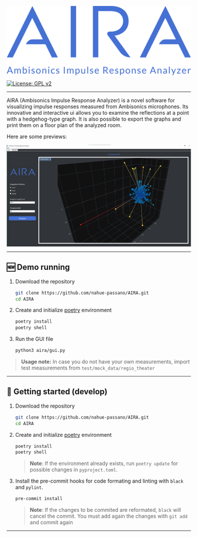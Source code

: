 <img src="docs/images/aira-banner.png" alt="AIRA banner" style="display: block; margin: 0 auto; width:600px"/>

[![License: GPL v2](https://img.shields.io/badge/License-GPL_v2-blue.svg)](https://www.gnu.org/licenses/old-licenses/gpl-2.0.en.html)

---

AIRA (Ambisonics Impulse Response Analyzer) is a novel software for visualizing impulse responses measured from Ambisonics microphones. Its innovative and interactive ui allows you to examine the reflections at a point with a hedgehog-type graph. It is also possible to export the graphs and print them on a floor plan of the analyzed room.

Here are some previews:


<img src="docs/images/aira-gui.png" alt="AIRA gui" style="display: block; margin: 0 auto; width:800px"/>


  
---
## 🆕 **Demo running**
1. Download the repository
    ```bash
    git clone https://github.com/nahue-passano/AIRA.git
    cd AIRA
    ```

2. Create and initialize [poetry](https://python-poetry.org/) environment
    ```bash
    poetry install
    poetry shell
    ```

3. Run the GUI file
    ```bash
    python3 aira/gui.py
    ```

> **Usage note:** In case you do not have your own measurements, import test measurements from `test/mock_data/regio_theater`

---

## 🌱 **Getting started (develop)**

1. Download the repository
    ```bash
    git clone https://github.com/nahue-passano/AIRA.git
    cd AIRA
    ```

2. Create and initialize [poetry](https://python-poetry.org/) environment
    ```bash
    poetry install
    poetry shell
    ```

    > **Note**: If the environment already exists, run `poetry update` for possible changes in `pyproject.toml`.

3. Install the pre-commit hooks for code formating and linting with `black` and `pylint`.
    ```bash
    pre-commit install
    ```

    > **Note**: If the changes to be commited are reformated, `black` will cancel the commit. You must add again the changes with `git add` and commit again

---
